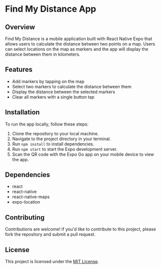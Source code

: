 # Find My Distance App

## Overview
Find My Distance is a mobile application built with React Native Expo that allows users to calculate the distance between two points on a map. Users can select locations on the map as markers and the app will display the distance between them in kilometers.

## Features
- Add markers by tapping on the map
- Select two markers to calculate the distance between them
- Display the distance between the selected markers
- Clear all markers with a single button tap

## Installation
To run the app locally, follow these steps:
1. Clone the repository to your local machine.
2. Navigate to the project directory in your terminal.
3. Run `npm install` to install dependencies.
4. Run `npm start` to start the Expo development server.
5. Scan the QR code with the Expo Go app on your mobile device to view the app.

## Dependencies
- react
- react-native
- react-native-maps
- expo-location

## Contributing
Contributions are welcome! If you'd like to contribute to this project, please fork the repository and submit a pull request.

## License
This project is licensed under the [MIT License](LICENSE).
